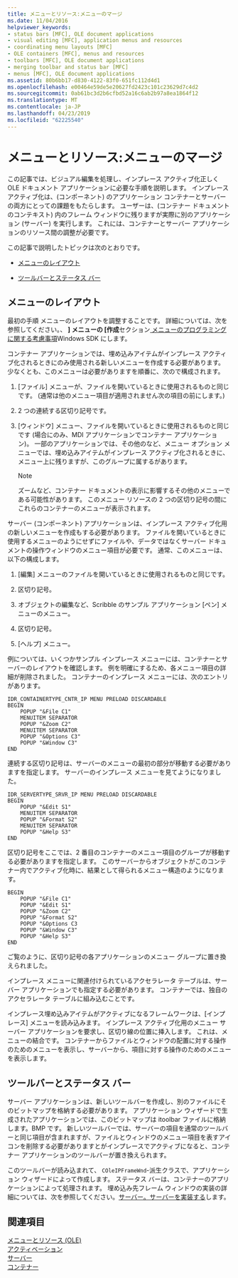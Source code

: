 ```yaml
---
title: メニューとリソース:メニューのマージ
ms.date: 11/04/2016
helpviewer_keywords:
- status bars [MFC], OLE document applications
- visual editing [MFC], application menus and resources
- coordinating menu layouts [MFC]
- OLE containers [MFC], menus and resources
- toolbars [MFC], OLE document applications
- merging toolbar and status bar [MFC]
- menus [MFC], OLE document applications
ms.assetid: 80b6bb17-d830-4122-83f0-651fc112d4d1
ms.openlocfilehash: e00464e59de5e20627fd2423c101c23629d7c4d2
ms.sourcegitcommit: 0ab61bc3d2b6cfbd52a16c6ab2b97a8ea1864f12
ms.translationtype: MT
ms.contentlocale: ja-JP
ms.lasthandoff: 04/23/2019
ms.locfileid: "62225540"
---
```

# <a name="menus-and-resources-menu-merging"></a>メニューとリソース:メニューのマージ

この記事では、ビジュアル編集を処理し、インプレース アクティブ化正しく OLE ドキュメント アプリケーションに必要な手順を説明します。 インプレース アクティブ化は、(コンポーネント) のアプリケーション コンテナーとサーバーの両方にとっての課題をもたらします。 ユーザーは、(コンテナー ドキュメントのコンテキスト) 内のフレーム ウィンドウに残りますが実際に別のアプリケーション (サーバー) を実行します。 これには、コンテナーとサーバー アプリケーションのリソース間の調整が必要です。

この記事で説明したトピックは次のとおりです。

- [メニューのレイアウト](#_core_menu_layouts)

- [ツールバーとステータス バー](#_core_toolbars_and_status_bars)

##  <a name="_core_menu_layouts"></a> メニューのレイアウト

最初の手順 メニューのレイアウトを調整することです。 詳細については、次を参照してください。、 **] メニューの [作成**セクション[ メニューのプログラミングに関する考慮事項](https://msdn.microsoft.com/library/ms647557.aspx)Windows SDK にします。

コンテナー アプリケーションでは、埋め込みアイテムがインプレース アクティブ化されるときにのみ使用される新しいメニューを作成する必要があります。 少なくとも、このメニューは必要がありますを順番に、次ので構成されます。

1. [ファイル] メニューが、ファイルを開いているときに使用されるものと同じです。 (通常は他のメニュー項目が適用されません次の項目の前にします。)

1. 2 つの連続する区切り記号です。

1. [ウィンドウ] メニュー、ファイルを開いているときに使用されるものと同じです (場合にのみ、MDI アプリケーションでコンテナー アプリケーション)。 一部のアプリケーションでは、その他のなど、メニュー オプション メニューでは、埋め込みアイテムがインプレース アクティブ化されるときに、メニュー上に残りますが、このグループに属するがあります。

    > [!NOTE]
    >  ズームなど、コンテナー ドキュメントの表示に影響するその他のメニューである可能性があります。 このメニュー リソースの 2 つの区切り記号の間にこれらのコンテナーのメニューが表示されます。

サーバー (コンポーネント) アプリケーションは、インプレース アクティブ化用の新しいメニューを作成もする必要があります。 ファイルを開いているときに使用するメニューのようにせずにファイルや、データではなくサーバー ドキュメントの操作ウィンドウのメニュー項目が必要です。 通常、このメニューは、以下の構成します。

1. [編集] メニューのファイルを開いているときに使用されるものと同じです。

1. 区切り記号。

1. オブジェクトの編集など、Scribble のサンプル アプリケーション [ペン] メニューのメニュー。

1. 区切り記号。

1. [ヘルプ] メニュー。

例については、いくつかサンプル インプレース メニューには、コンテナーとサーバーのレイアウトを確認します。 例を明確にするため、各メニュー項目の詳細が削除されました。 コンテナーのインプレース メニューには、次のエントリがあります。

```
IDR_CONTAINERTYPE_CNTR_IP MENU PRELOAD DISCARDABLE
BEGIN
    POPUP "&File C1"
    MENUITEM SEPARATOR
    POPUP "&Zoom C2"
    MENUITEM SEPARATOR
    POPUP "&Options C3"
    POPUP "&Window C3"
END
```

連続する区切り記号は、サーバーのメニューの最初の部分が移動する必要がありますを指定します。 サーバーのインプレース メニューを見てようになりました。

```
IDR_SERVERTYPE_SRVR_IP MENU PRELOAD DISCARDABLE
BEGIN
    POPUP "&Edit S1"
    MENUITEM SEPARATOR
    POPUP "&Format S2"
    MENUITEM SEPARATOR
    POPUP "&Help S3"
END
```

区切り記号をここでは、2 番目のコンテナーのメニュー項目のグループが移動する必要がありますを指定します。 このサーバーからオブジェクトがこのコンテナー内でアクティブ化時に、結果として得られるメニュー構造のようになります。

```
BEGIN
    POPUP "&File C1"
    POPUP "&Edit S1"
    POPUP "&Zoom C2"
    POPUP "&Format S2"
    POPUP "&Options C3
    POPUP "&Window C3"
    POPUP "&Help S3"
END
```

ご覧のように、区切り記号の各アプリケーションのメニュー グループに置き換えられました。

インプレース メニューに関連付けられているアクセラレータ テーブルは、サーバー アプリケーションでも指定する必要があります。 コンテナーでは、独自のアクセラレータ テーブルに組み込むことです。

インプレース埋め込みアイテムがアクティブになるフレームワークは、[インプレース] メニューを読み込みます。 インプレース アクティブ化用のメニュー サーバー アプリケーションを要求し、区切り線の位置に挿入します。 これは、メニューの結合です。 コンテナーからファイルとウィンドウの配置に対する操作のためのメニューを表示し、サーバーから、項目に対する操作のためのメニューを表示します。

##  <a name="_core_toolbars_and_status_bars"></a> ツールバーとステータス バー

サーバー アプリケーションは、新しいツールバーを作成し、別のファイルにそのビットマップを格納する必要があります。 アプリケーション ウィザードで生成されたアプリケーションでは、このビットマップは itoolbar ファイルに格納します。BMP です。 新しいツールバーでは、サーバーの項目を通常のツールバーと同じ項目が含まれますが、ファイルとウィンドウのメニュー項目を表すアイコンを削除する必要がありますとがインプレースでアクティブになると、コンテナー アプリケーションのツールバーが置き換えられます。

このツールバーが読み込まれて、 `COleIPFrameWnd`-派生クラスで、アプリケーション ウィザードによって作成します。 ステータス バーは、コンテナーのアプリケーションによって処理されます。 埋め込み先フレーム ウィンドウの実装の詳細については、次を参照してください。[サーバー。サーバーを実装する](../mfc/servers-implementing-a-server.md)します。

## <a name="see-also"></a>関連項目

[メニューとリソース (OLE)](../mfc/menus-and-resources-ole.md)<br/>
[アクティベーション](../mfc/activation-cpp.md)<br/>
[サーバー](../mfc/servers.md)<br/>
[コンテナー](../mfc/containers.md)
